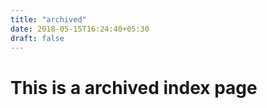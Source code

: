 ```yaml
---
title: "archived"
date: 2018-05-15T16:24:40+05:30
draft: false
---
```


# This is a archived index page
